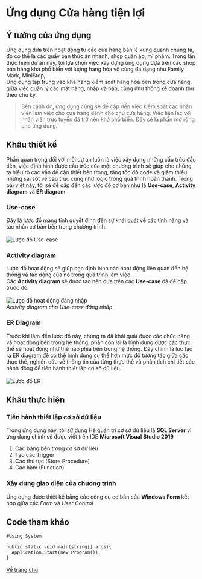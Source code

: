 # Ứng dụng Cửa hàng tiện lợi
## Ý tưởng của ứng dụng
Ứng dụng dựa trên hoạt động từ các cửa hàng bán lẻ xung quanh chúng ta, đó có thể là các quầy bán thức ăn nhanh, shop quần áo, mĩ phẩm. Trong lần thực hiện dự án này,
tôi lựa chọn việc xây dựng ứng dụng dựa trên các shop bán hàng khá phổ biến với lượng hàng hóa vô cùng đa dạng như Family Mark, MiniStop,... <br>
Ứng dụng tập trung vào khả năng kiểm soát hàng hóa bên trong cửa hàng, giữa việc quản lý các mặt hàng, nhập và bán, cũng như thống kê doanh thu theo chu kỳ. <br>

> Bên cạnh đó, ứng dụng cũng sẽ đề cập đến việc kiểm soát các nhân viên làm việc cho cửa hàng dành cho chủ cửa hàng.
> Việc liên lạc với nhân viên trực tuyến đã trở nên khá phổ biến. Đây sẽ là phần mở rộng cho ứng dụng.

## Khâu thiết kế
Phần quan trọng đối với mỗi dự án luôn là việc xây dựng những cấu trúc đầu tiên, việc định hình được cấu trúc của một chương trình sẽ giúp cho chúng ta hiểu rõ các vấn đề
cần thiết bên trong, tăng tốc độ code và giảm thiểu những sai sót về cấu trúc cũng như logic trong quá trình hoàn thành.
Trong bài viết này, tôi sẽ đề cập đến các lược đồ cơ bản như là **Use-case**, **Activity diagram** và **ER diagram**
### Use-case
Đây là lược đồ mang tính quyết định đến sự khái quát về các tính năng và tác nhân cơ bản bên trong chương trình. <br> <br>
![Lược đồ Use-case](https://lh3.googleusercontent.com/pw/AM-JKLXRfWL41xF0Lo4X3muuIhuMj9d4sT6D9T0vHaYJd4uKEIFgI5mt8td7iTDwVXKcuaR_6ycyWxGhZVIHK7-62nQ58C0i_hKa6Gv2NZrZRpmeHyDUL3ByicrPggua0xXmy_WQ1FbgxEfp4y3qJKJ26MKI=s831-no?authuser=0)
### Activity diagram
Lược đồ hoạt động sẽ giúp bạn định hình các hoạt động liên quan đến hệ thống và tác động của nó trong quá trình làm việc. <br>
Các **Activity diagram** sẽ được tạo nên dựa trên các **Use-case** đã đề cập trước đó. <br> <br>
![Lược đồ hoạt động đăng nhập](https://lh3.googleusercontent.com/7LyuEDuXprlvm-yQOz_1Ez9M67THXhKGXulo8WMbY4l8t2HSBbE10DOOi3U6uxc0UOFpJVoFwASySTJSRDNp-XescQvvs4jrxY5SbU89y5UYd1uK3bHD_OJUEmhLTkiw3EfMYHl89YfX0oQRgxJkIQv_ceFUlpzOAxSj-oWZNxZuruhpXk9S_4NV_ujtL5BJvsWN6i-lZdE8SovdmaNqgMAFaVdkdNEpyzcCC0S4rP6DxB6wDmU7lll3qn_LWz-myhuh0iO_W3ByytzIFRSDXEfb2-a44Ia1wlPMbEvek0C37LOSTystZMnP6sHN-yt7AMVNFC-VcgXeTyZ1_i3qhpAvRQbX7NCzKvOt6eYXPxvgrKjGv06TrTFIsACB0lTWkhcFyUkDTJzQS1P4G90AMwvWZQUw6I-ORPD_9cxUcsdTMCstJMC5GVWQpYZ013GemYV9etIM5WmqKeOPSnJY7R5p4cHIhFtH3h0g6y6VcRcrzfl7qBRkqFKJSEIY4mzeG5EfEaIJJCP9IC5VHeGbrUeE-oFW6Skhy8o3_rV3yVSVOW2mUrh5t4wlBTaKSawppHtX_QYAPJCLLmn3dOCmT_FPgKfT8PmB1yrq5_8I0sOH2ipr7KT29Ys6y8cBRZjuwQHia70OMZn7EJstSuhTa0npgdeXnlrSwO3vhfAzddRLOZt2g6W3ECZ_pEy3olhiamX1NCmRy5z7m0WIvF-vXDv2=w521-h236-no?authuser=0) <br>
_Activity diagram cho Use-case đăng nhập_
### ER Diagram
Trước khi làm đến lược đồ này, chúng ta đã khái quát được các chức năng và hoạt động bên trong hệ thống, phần còn lại là hình dung được các thực thể sẽ hoạt động như thế nào
phía bên trong hệ thống. Đây chính là lúc tạo ra ER diagram để có thể hình dung cụ thể hơn mức độ tương tác giữa các thực thể,
nghiên cứu về thông tin của từng thực thể và phân tích chi tiết các hành động để tiến hành thiết lập cơ sở dữ liệu. <br> <br>
![Lược đồ ER](https://lh3.googleusercontent.com/R_9CqKP4-1GdCO6yAiwanVEGyETMq4g7bQF9x1lpwrqFgaIE1vtHJt0GtcD7OxNIyQyQ8CgwrAMBUP3rtJtIxbp85B38xcPfqDXniuYrj_GX7BFAYQDLllnbPBFdVS4i-JvyKx5Xzv2pxH5ixt5kuiey3LBwqWvxQUG2EYFhHs7Exg0JWy_1NiWEQq5F4xIBDQ9EVzW1hMG9sN5YmEo3LqLlKGjrztpJfJYwP_jYPZh11JD1ZRDsebrrVM26LaRVD7edNN8taDUPLJi2Mrkc7vY9ZN7dumWejr3CMLtxC4emtKjUmkwZghlNw4C03dKAJYI3qnUrwN9YbDvcTgrSzBCDW9gxq9ZSkTD1cvwxEkzK7P7NpVM6dioyOs_QIXLzteNuTI7A33Wx6SxKGSycvZ7yhYKhyhp6XrU27fHIg-ZjwqPMVoikSIXBgxKxN-izQviSsrKQ5pSUE3x5iRXnrsn93MWcCZFXM6HVpqF5JvC5nM_IB2ScmWobA0WUJNZIcWGWN8-_wqVkWsPK1m2XurHebTq3PX9kPfYplTCxfSE4rjSckWSpfPOiQQ4JBQe2xNgdY3Qcj3QC8GCThXNYfI1s84_gmgiXiEVeveKhMZDu9G-4gaaL-MqkmCwU2Gh9wYJGx8RxCWUYvI7S3vIpBgrtcSm8HN28AfVYpMLuN5_buz62VlxnAj6DgHX4O4O_D3vQwvbN2_PDa1mz_qDaexU3=w1301-h916-no?authuser=0)
## Khâu thực hiện
### Tiến hành thiết lập cơ sở dữ liệu
Trong ứng dụng này, tôi sử dụng Hệ quản trị cơ sở dữ liệu là **SQL Server** vì ứng dụng chính sẽ được viết trên IDE **Microsoft Visual Studio 2019**
1. Các bảng bên trong cơ sở dữ liệu
2. Tạo các Trigger
3. Các thủ tục (Store Procedure)
4. Các hàm (Function)

### Xây dựng giao diện của chương trình
Ứng dụng được thiết kế bằng các công cụ cơ bản của **Windows Form** kết hợp giữa các _Form_ và _User Control_

## Code tham khảo
``` markdown
#Using System

public static void main(string[] args){
  Application.Start(new Program());
}
```

[Về trang chủ](index.md)
